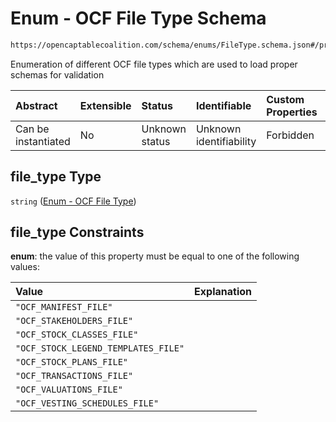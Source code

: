 # Enum - OCF File Type Schema

```txt
https://opencaptablecoalition.com/schema/enums/FileType.schema.json#/properties/file_type
```

Enumeration of different OCF file types which are used to load proper schemas for validation

| Abstract            | Extensible | Status         | Identifiable            | Custom Properties | Additional Properties | Access Restrictions | Defined In                                                                                   |
| :------------------ | :--------- | :------------- | :---------------------- | :---------------- | :-------------------- | :------------------ | :------------------------------------------------------------------------------------------- |
| Can be instantiated | No         | Unknown status | Unknown identifiability | Forbidden         | Allowed               | none                | [BaseFile.schema.json*](../../schema/primitives/BaseFile.schema.json "open original schema") |

## file_type Type

`string` ([Enum - OCF File Type](basefile-properties-enum---ocf-file-type.md))

## file_type Constraints

**enum**: the value of this property must be equal to one of the following values:

| Value                               | Explanation |
| :---------------------------------- | :---------- |
| `"OCF_MANIFEST_FILE"`               |             |
| `"OCF_STAKEHOLDERS_FILE"`           |             |
| `"OCF_STOCK_CLASSES_FILE"`          |             |
| `"OCF_STOCK_LEGEND_TEMPLATES_FILE"` |             |
| `"OCF_STOCK_PLANS_FILE"`            |             |
| `"OCF_TRANSACTIONS_FILE"`           |             |
| `"OCF_VALUATIONS_FILE"`             |             |
| `"OCF_VESTING_SCHEDULES_FILE"`      |             |
